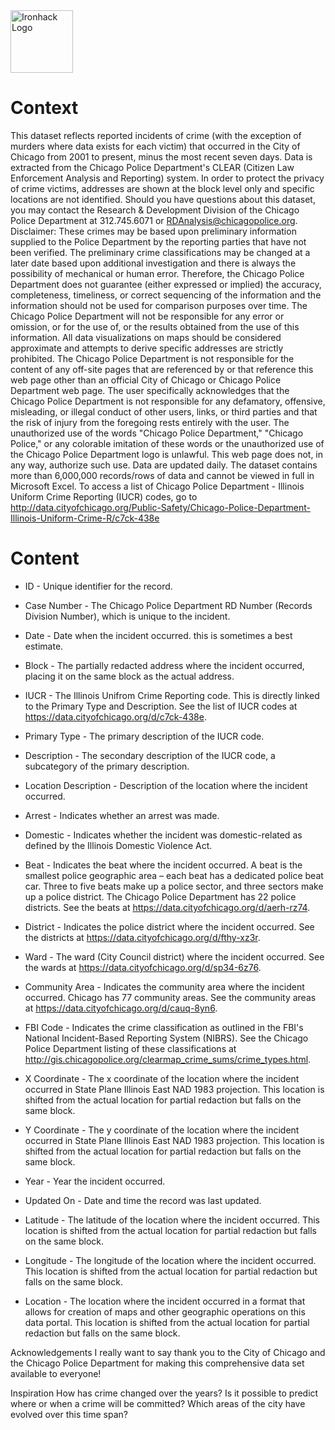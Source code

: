 <img src="https://bit.ly/2VnXWr2" alt="Ironhack Logo" width="100"/>

# Context
This dataset reflects reported incidents of crime (with the exception of murders where data exists for each victim) that occurred in the City of Chicago from 2001 to present, minus the most recent seven days. Data is extracted from the Chicago Police Department's CLEAR (Citizen Law Enforcement Analysis and Reporting) system. In order to protect the privacy of crime victims, addresses are shown at the block level only and specific locations are not identified. Should you have questions about this dataset, you may contact the Research & Development Division of the Chicago Police Department at 312.745.6071 or RDAnalysis@chicagopolice.org. Disclaimer: These crimes may be based upon preliminary information supplied to the Police Department by the reporting parties that have not been verified. The preliminary crime classifications may be changed at a later date based upon additional investigation and there is always the possibility of mechanical or human error. Therefore, the Chicago Police Department does not guarantee (either expressed or implied) the accuracy, completeness, timeliness, or correct sequencing of the information and the information should not be used for comparison purposes over time. The Chicago Police Department will not be responsible for any error or omission, or for the use of, or the results obtained from the use of this information. All data visualizations on maps should be considered approximate and attempts to derive specific addresses are strictly prohibited. The Chicago Police Department is not responsible for the content of any off-site pages that are referenced by or that reference this web page other than an official City of Chicago or Chicago Police Department web page. The user specifically acknowledges that the Chicago Police Department is not responsible for any defamatory, offensive, misleading, or illegal conduct of other users, links, or third parties and that the risk of injury from the foregoing rests entirely with the user. The unauthorized use of the words "Chicago Police Department," "Chicago Police," or any colorable imitation of these words or the unauthorized use of the Chicago Police Department logo is unlawful. This web page does not, in any way, authorize such use. Data are updated daily. The dataset contains more than 6,000,000 records/rows of data and cannot be viewed in full in Microsoft Excel. To access a list of Chicago Police Department - Illinois Uniform Crime Reporting (IUCR) codes, go to http://data.cityofchicago.org/Public-Safety/Chicago-Police-Department-Illinois-Uniform-Crime-R/c7ck-438e

# Content
- ID - Unique identifier for the record.

- Case Number - The Chicago Police Department RD Number (Records Division Number), which is unique to the incident.

- Date - Date when the incident occurred. this is sometimes a best estimate.

- Block - The partially redacted address where the incident occurred, placing it on the same block as the actual address.

- IUCR - The Illinois Unifrom Crime Reporting code. This is directly linked to the Primary Type and Description. See the list of IUCR codes at https://data.cityofchicago.org/d/c7ck-438e.

- Primary Type - The primary description of the IUCR code.

- Description - The secondary description of the IUCR code, a subcategory of the primary description.

- Location Description - Description of the location where the incident occurred.

- Arrest - Indicates whether an arrest was made.

- Domestic - Indicates whether the incident was domestic-related as defined by the Illinois Domestic Violence Act.

- Beat - Indicates the beat where the incident occurred. A beat is the smallest police geographic area – each beat has a dedicated police beat car. Three to five beats make up a police sector, and three sectors make up a police district. The Chicago Police Department has 22 police districts. See the beats at https://data.cityofchicago.org/d/aerh-rz74.

- District - Indicates the police district where the incident occurred. See the districts at https://data.cityofchicago.org/d/fthy-xz3r.

- Ward - The ward (City Council district) where the incident occurred. See the wards at https://data.cityofchicago.org/d/sp34-6z76.

- Community Area - Indicates the community area where the incident occurred. Chicago has 77 community areas. See the community areas at https://data.cityofchicago.org/d/cauq-8yn6.

- FBI Code - Indicates the crime classification as outlined in the FBI's National Incident-Based Reporting System (NIBRS). See the Chicago Police Department listing of these classifications at http://gis.chicagopolice.org/clearmap_crime_sums/crime_types.html.

- X Coordinate - The x coordinate of the location where the incident occurred in State Plane Illinois East NAD 1983 projection. This location is shifted from the actual location for partial redaction but falls on the same block.

- Y Coordinate - The y coordinate of the location where the incident occurred in State Plane Illinois East NAD 1983 projection. This location is shifted from the actual location for partial redaction but falls on the same block.

- Year - Year the incident occurred.

- Updated On - Date and time the record was last updated.

- Latitude - The latitude of the location where the incident occurred. This location is shifted from the actual location for partial redaction but falls on the same block.

- Longitude - The longitude of the location where the incident occurred. This location is shifted from the actual location for partial redaction but falls on the same block.

- Location - The location where the incident occurred in a format that allows for creation of maps and other geographic operations on this data portal. This location is shifted from the actual location for partial redaction but falls on the same block.

Acknowledgements
I really want to say thank you to the City of Chicago and the Chicago Police Department for making this comprehensive data set available to everyone!

Inspiration
How has crime changed over the years? Is it possible to predict where or when a crime will be committed? Which areas of the city have evolved over this time span?